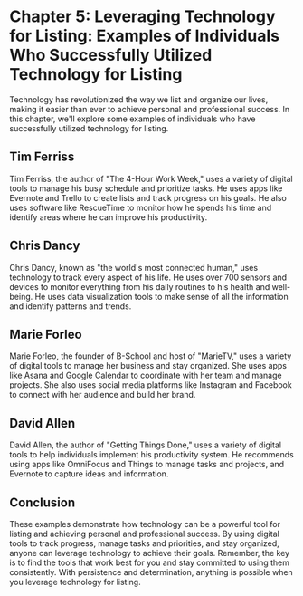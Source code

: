Chapter 5: Leveraging Technology for Listing: Examples of Individuals Who Successfully Utilized Technology for Listing
======================================================================================================================

Technology has revolutionized the way we list and organize our lives, making it easier than ever to achieve personal and professional success. In this chapter, we'll explore some examples of individuals who have successfully utilized technology for listing.

Tim Ferriss
-----------

Tim Ferriss, the author of "The 4-Hour Work Week," uses a variety of digital tools to manage his busy schedule and prioritize tasks. He uses apps like Evernote and Trello to create lists and track progress on his goals. He also uses software like RescueTime to monitor how he spends his time and identify areas where he can improve his productivity.

Chris Dancy
-----------

Chris Dancy, known as "the world's most connected human," uses technology to track every aspect of his life. He uses over 700 sensors and devices to monitor everything from his daily routines to his health and well-being. He uses data visualization tools to make sense of all the information and identify patterns and trends.

Marie Forleo
------------

Marie Forleo, the founder of B-School and host of "MarieTV," uses a variety of digital tools to manage her business and stay organized. She uses apps like Asana and Google Calendar to coordinate with her team and manage projects. She also uses social media platforms like Instagram and Facebook to connect with her audience and build her brand.

David Allen
-----------

David Allen, the author of "Getting Things Done," uses a variety of digital tools to help individuals implement his productivity system. He recommends using apps like OmniFocus and Things to manage tasks and projects, and Evernote to capture ideas and information.

Conclusion
----------

These examples demonstrate how technology can be a powerful tool for listing and achieving personal and professional success. By using digital tools to track progress, manage tasks and priorities, and stay organized, anyone can leverage technology to achieve their goals. Remember, the key is to find the tools that work best for you and stay committed to using them consistently. With persistence and determination, anything is possible when you leverage technology for listing.
